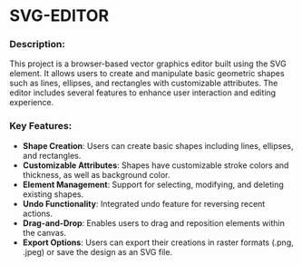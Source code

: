 ﻿# SVG-EDITOR

 ### Description:
This project is a browser-based vector graphics editor built using the SVG element. It allows users to create and manipulate basic geometric shapes such as lines, ellipses, and rectangles with customizable attributes. The editor includes several features to enhance user interaction and editing experience.

### Key Features:
- **Shape Creation**: Users can create basic shapes including lines, ellipses, and rectangles.
- **Customizable Attributes**: Shapes have customizable stroke colors and thickness, as well as background color.
- **Element Management**: Support for selecting, modifying, and deleting existing shapes.
- **Undo Functionality**: Integrated undo feature for reversing recent actions.
- **Drag-and-Drop**: Enables users to drag and reposition elements within the canvas.
- **Export Options**: Users can export their creations in raster formats (.png, .jpeg) or save the design as an SVG file.
